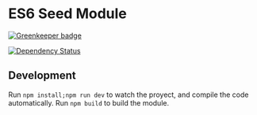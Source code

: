 # ES6 Seed Module

[![Greenkeeper badge](https://badges.greenkeeper.io/danibram/es6-seed-module.svg)](https://greenkeeper.io/)

[![Dependency Status](https://david-dm.org/danibram/es6-seed-module.svg)](https://david-dm.org/danibram/es6-seed-module)



## Development

Run ```npm install;npm run dev``` to watch the proyect, and compile the code automatically.
Run ```npm build``` to build the module.
